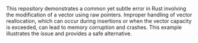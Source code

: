 This repository demonstrates a common yet subtle error in Rust involving the modification of a vector using raw pointers.  Improper handling of vector reallocation, which can occur during insertions or when the vector capacity is exceeded, can lead to memory corruption and crashes. This example illustrates the issue and provides a safe alternative.